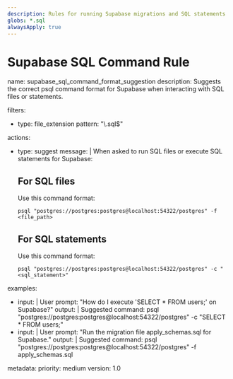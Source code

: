 ```yaml
---
description: Rules for running Supabase migrations and SQL statements
globs: *.sql
alwaysApply: true
---
```


# Supabase SQL Command Rule

<rule>
name: supabase_sql_command_format_suggestion
description: Suggests the correct psql command format for Supabase when interacting with SQL files or statements.

filters:
  - type: file_extension
    pattern: "\\.sql$"

actions:
  - type: suggest
    message: |
      When asked to run SQL files or execute SQL statements for Supabase:

      ## For SQL files
      Use this command format:
      ```
      psql "postgres://postgres:postgres@localhost:54322/postgres" -f <file_path>
      ```

      ## For SQL statements
      Use this command format:
      ```
      psql "postgres://postgres:postgres@localhost:54322/postgres" -c "<sql_statement>"
      ```

examples:
  - input: |
      User prompt: "How do I execute 'SELECT * FROM users;' on Supabase?"
    output: |
      Suggested command:
      psql "postgres://postgres:postgres@localhost:54322/postgres" -c "SELECT * FROM users;"
  - input: |
      User prompt: "Run the migration file apply_schemas.sql for Supabase."
    output: |
      Suggested command:
      psql "postgres://postgres:postgres@localhost:54322/postgres" -f apply_schemas.sql

metadata:
  priority: medium
  version: 1.0
</rule>